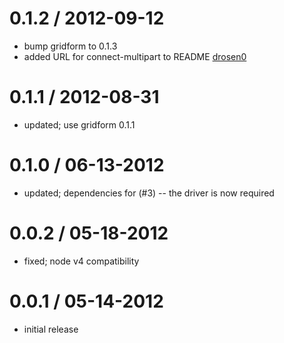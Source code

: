 
0.1.2 / 2012-09-12
==================

  * bump gridform to 0.1.3
  * added URL for connect-multipart to README [drosen0](https://github.com/drosen0)

0.1.1 / 2012-08-31
==================

  * updated; use gridform 0.1.1

0.1.0 / 06-13-2012
==================

  * updated; dependencies for (#3) -- the driver is now required

0.0.2 / 05-18-2012
==================

  * fixed; node v4 compatibility

0.0.1 / 05-14-2012
==================

  * initial release

